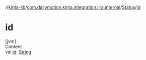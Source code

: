 //[kinta-lib](../../../index.md)/[com.dailymotion.kinta.integration.jira.internal](../index.md)/[Status](index.md)/[id](id.md)



# id  
[jvm]  
Content  
val [id](id.md): [String](https://kotlinlang.org/api/latest/jvm/stdlib/kotlin/-string/index.html)  



